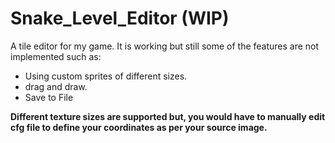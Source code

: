 # Snake_Level_Editor (WIP)
A tile editor for my game.
It is working but still some of the features are not implemented such as:
<ul>
  <li>Using custom sprites of different sizes.</li>
    <li>drag and draw.</li>
      <li>Save to File
</ul>
<b>Different texture sizes are supported but, you would have to manually edit cfg file to define your coordinates as per your source image.</b>


